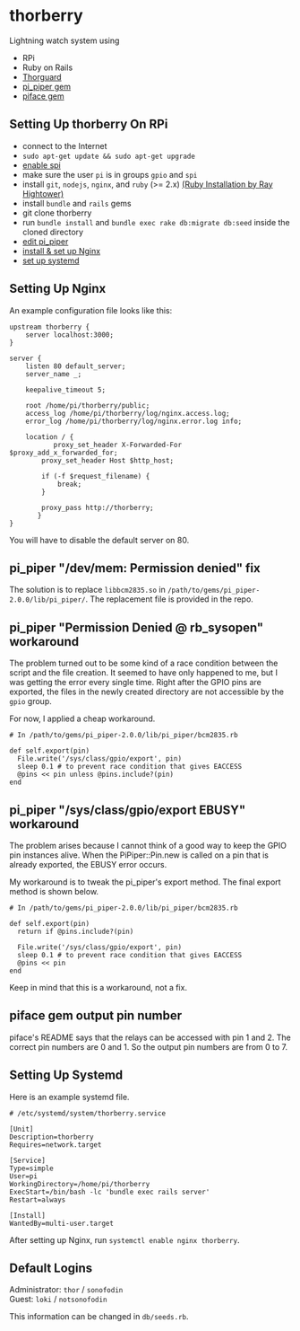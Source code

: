 # thorberry
Lightning watch system using 
 - RPi
 - Ruby on Rails
 - [Thorguard](http://thorguard.com/)
 - [pi_piper gem](https://github.com/jwhitehorn/pi_piper)
 - [piface gem](https://github.com/blakejakopovic/piface)

## Setting Up thorberry On RPi
 - connect to the Internet
 - `sudo apt-get update && sudo apt-get upgrade` 
 - [enable spi](https://www.raspberrypi.org/documentation/hardware/raspberrypi/spi/README.md)
 - make sure the user `pi` is in groups `gpio` and `spi`
 - install `git`, `nodejs`, `nginx`, and `ruby` (>= 2.x) [(Ruby Installation by Ray Hightower)](http://rayhightower.com/blog/2012/12/03/ruby-on-raspberry-pi/)
 - install `bundle` and `rails` gems
 - git clone thorberry
 - run `bundle install` and `bundle exec rake db:migrate db:seed` inside the cloned directory
 - [edit pi_piper](#export-ebusy)
 - [install & set up Nginx](#nginx-setup)
 - [set up systemd](#systemd-setup)
 
## Setting Up Nginx <a name="nginx-setup"></a>
An example configuration file looks like this:

    upstream thorberry {
        server localhost:3000;
    }

    server {
        listen 80 default_server;
        server_name _;

        keepalive_timeout 5;

        root /home/pi/thorberry/public;
        access_log /home/pi/thorberry/log/nginx.access.log;
        error_log /home/pi/thorberry/log/nginx.error.log info;

        location / {
	           proxy_set_header X-Forwarded-For $proxy_add_x_forwarded_for;
            proxy_set_header Host $http_host;
            
            if (-f $request_filename) {
                break;
            }
            
            proxy_pass http://thorberry;
	       }
    }
You will have to disable the default server on 80.

## pi_piper "/dev/mem: Permission denied" fix
The solution is to replace `libbcm2835.so` in `/path/to/gems/pi_piper-2.0.0/lib/pi_piper/`.
The replacement file is provided in the repo.

## pi_piper "Permission Denied @ rb_sysopen" workaround
The problem turned out to be some kind of a race condition between the script and the file creation.
It seemed to have only happened to me, but I was getting the error every single time.
Right after the GPIO pins are exported, the files in the newly created directory are not accessible by the `gpio` group.

For now, I applied a cheap workaround.

    # In /path/to/gems/pi_piper-2.0.0/lib/pi_piper/bcm2835.rb
    
    def self.export(pin)
      File.write('/sys/class/gpio/export', pin)
      sleep 0.1 # to prevent race condition that gives EACCESS
      @pins << pin unless @pins.include?(pin)
    end
    
## pi_piper "/sys/class/gpio/export EBUSY" workaround <a name="export-ebusy"></a>
The problem arises because I cannot think of a good way to keep the GPIO pin instances alive.
When the PiPiper::Pin.new is called on a pin that is already exported, the EBUSY error occurs.

My workaround is to tweak the pi_piper's export method. The final export method is shown below. 

    # In /path/to/gems/pi_piper-2.0.0/lib/pi_piper/bcm2835.rb
    
    def self.export(pin)
      return if @pins.include?(pin)
      
      File.write('/sys/class/gpio/export', pin)
      sleep 0.1 # to prevent race condition that gives EACCESS
      @pins << pin
    end
Keep in mind that this is a workaround, not a fix.

## piface gem output pin number
piface's README says that the relays can be accessed with pin 1 and 2.
The correct pin numbers are 0 and 1. So the output pin numbers are from 0 to 7.

## Setting Up Systemd <a name="systemd-setup"></a>
Here is an example systemd file.

    # /etc/systemd/system/thorberry.service
    
    [Unit]
    Description=thorberry
    Requires=network.target

    [Service]
    Type=simple
    User=pi
    WorkingDirectory=/home/pi/thorberry
    ExecStart=/bin/bash -lc 'bundle exec rails server'
    Restart=always

    [Install]
    WantedBy=multi-user.target
After setting up Nginx, run `systemctl enable nginx thorberry`.

## Default Logins
Administrator: `thor` / `sonofodin`  
Guest: `loki` / `notsonofodin`

This information can be changed in `db/seeds.rb`.
